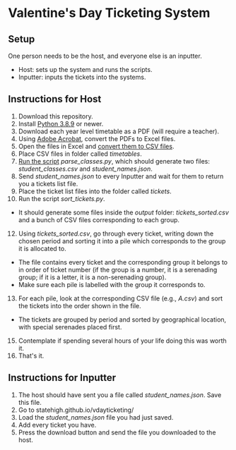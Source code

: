 # Valentine's Day Ticketing System

## Setup
One person needs to be the host, and everyone else is an inputter.
- Host: sets up the system and runs the scripts.
- Inputter: inputs the tickets into the systems.

## Instructions for Host
1. Download this repository.
2. Install [Python 3.8.9](https://www.python.org/downloads/) or newer.
3. Download each year level timetable as a PDF (will require a teacher).
4. Using [Adobe Acrobat](https://www.adobe.com/au/acrobat/online/pdf-to-excel.html), convert the PDFs to Excel files.
5. Open the files in Excel and [convert them to CSV files](https://support.microsoft.com/en-us/office/import-or-export-text-txt-or-csv-files-5250ac4c-663c-47ce-937b-339e391393ba).
6. Place CSV files in folder called *timetables*.
7. [Run the script](https://pythonbasics.org/execute-python-scripts/) *parse_classes.py*, which should generate two files: *student_classes.csv* and *student_names.json*.
8. Send *student_names.json* to every Inputter and wait for them to return you a tickets list file.
9. Place the ticket list files into the folder called *tickets*.
10. Run the script *sort_tickets.py*. 
 - It should generate some files inside the *output* folder: *tickets_sorted.csv* and a bunch of CSV files corresponding to each group.
12. Using *tickets_sorted.csv*, go through every ticket, writing down the chosen period and sorting it into a pile which corresponds to the group it is allocated to. 
 - The file contains every ticket and the corresponding group it belongs to in order of ticket number (if the group is a number, it is a serenading group; if it is a letter, it is a non-serenading group). 
 - Make sure each pile is labelled with the group it corresponds to.
13. For each pile, look at the corresponding CSV file (e.g., *A.csv*) and sort the tickets into the order shown in the file. 
 - The tickets are grouped by period and sorted by geographical location, with special serenades placed first.
15. Contemplate if spending several hours of your life doing this was worth it.
16. That's it.

## Instructions for Inputter
1. The host should have sent you a file called *student_names.json*. Save this file.
2. Go to statehigh.github.io/vdayticketing/
3. Load the *student_names.json* file you had just saved.
4. Add every ticket you have.
5. Press the download button and send the file you downloaded to the host.
